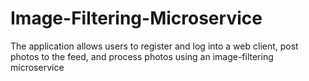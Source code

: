 # Image-Filtering-Microservice
 The application allows users to register and log into a web client, post photos to the feed, and process photos using an image-filtering microservice  
